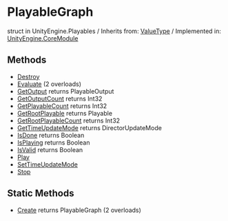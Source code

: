 # PlayableGraph
struct in UnityEngine.Playables
 / Inherits from: <a href="https://docs.unity3d.com/6000.1/Documentation/ScriptReference/ValueType.html">ValueType</a> / Implemented in: <a href="https://docs.unity3d.com/6000.1/Documentation/ScriptReference/UnityEngine.CoreModule.html">UnityEngine.CoreModule</a>

## Methods
- <a href="https://docs.unity3d.com/6000.1/Documentation/ScriptReference/PlayableGraph.Destroy.html">Destroy</a>
- <a href="https://docs.unity3d.com/6000.1/Documentation/ScriptReference/PlayableGraph.Evaluate.html">Evaluate</a> (2 overloads)
- <a href="https://docs.unity3d.com/6000.1/Documentation/ScriptReference/PlayableGraph.GetOutput.html">GetOutput</a> returns PlayableOutput
- <a href="https://docs.unity3d.com/6000.1/Documentation/ScriptReference/PlayableGraph.GetOutputCount.html">GetOutputCount</a> returns Int32
- <a href="https://docs.unity3d.com/6000.1/Documentation/ScriptReference/PlayableGraph.GetPlayableCount.html">GetPlayableCount</a> returns Int32
- <a href="https://docs.unity3d.com/6000.1/Documentation/ScriptReference/PlayableGraph.GetRootPlayable.html">GetRootPlayable</a> returns Playable
- <a href="https://docs.unity3d.com/6000.1/Documentation/ScriptReference/PlayableGraph.GetRootPlayableCount.html">GetRootPlayableCount</a> returns Int32
- <a href="https://docs.unity3d.com/6000.1/Documentation/ScriptReference/PlayableGraph.GetTimeUpdateMode.html">GetTimeUpdateMode</a> returns DirectorUpdateMode
- <a href="https://docs.unity3d.com/6000.1/Documentation/ScriptReference/PlayableGraph.IsDone.html">IsDone</a> returns Boolean
- <a href="https://docs.unity3d.com/6000.1/Documentation/ScriptReference/PlayableGraph.IsPlaying.html">IsPlaying</a> returns Boolean
- <a href="https://docs.unity3d.com/6000.1/Documentation/ScriptReference/PlayableGraph.IsValid.html">IsValid</a> returns Boolean
- <a href="https://docs.unity3d.com/6000.1/Documentation/ScriptReference/PlayableGraph.Play.html">Play</a>
- <a href="https://docs.unity3d.com/6000.1/Documentation/ScriptReference/PlayableGraph.SetTimeUpdateMode.html">SetTimeUpdateMode</a>
- <a href="https://docs.unity3d.com/6000.1/Documentation/ScriptReference/PlayableGraph.Stop.html">Stop</a>

## Static Methods
- <a href="https://docs.unity3d.com/6000.1/Documentation/ScriptReference/PlayableGraph.Create.html">Create</a> returns PlayableGraph (2 overloads)
